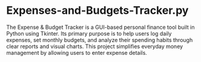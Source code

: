 # Expenses-and-Budgets-Tracker.py
The Expense &amp; Budget Tracker is a GUI-based personal finance tool built in Python using Tkinter. Its primary purpose is to help users log daily expenses, set monthly budgets, and analyze their spending habits through clear reports and visual charts. This project simplifies everyday money management by allowing users to enter expense details.
